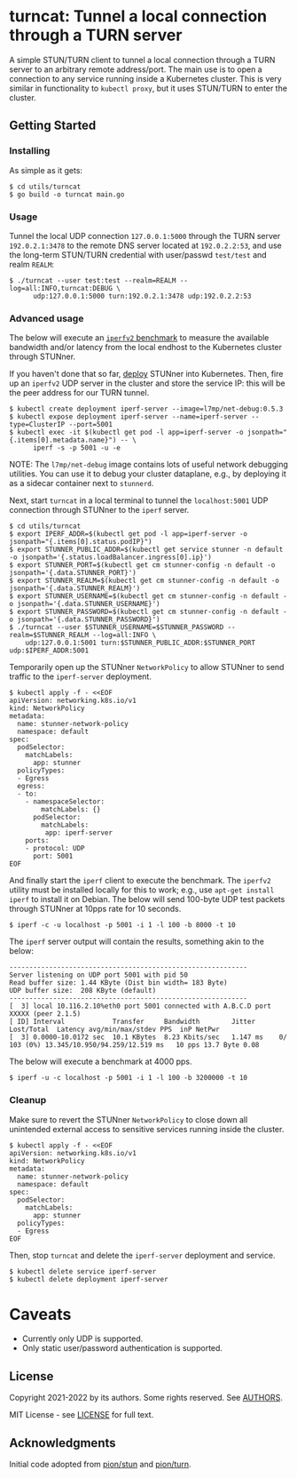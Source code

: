 # turncat: Tunnel a local connection through a TURN server

A simple STUN/TURN client to tunnel a local connection through a TURN server to an arbitrary remote
address/port. The main use is to open a connection to any service running inside a Kubernetes
cluster.  This is very similar in functionality to `kubectl proxy`, but it uses STUN/TURN to enter
the cluster.

## Getting Started

### Installing

As simple as it gets:

```console
$ cd utils/turncat
$ go build -o turncat main.go
```

### Usage

Tunnel the local UDP connection `127.0.0.1:5000` through the TURN server `192.0.2.1:3478` to the
remote DNS server located at `192.0.2.2:53`, and use the long-term STUN/TURN credential with
user/passwd `test/test` and realm `REALM`:

```console
$ ./turncat --user test:test --realm=REALM --log=all:INFO,turncat:DEBUG \
      udp:127.0.0.1:5000 turn:192.0.2.1:3478 udp:192.0.2.2:53
```

### Advanced usage

The below will execute an [`iperfv2` benchmark](https://iperf.fr) to measure the available
bandwidth and/or latency from the local endhost to the Kubernetes cluster through STUNner.

If you haven't done that so far, [deploy](/README.md/#getting-started) STUNner into
Kubernetes. Then, fire up an `iperfv2` UDP server in the cluster and store the service IP: this
will be the peer address for our TURN tunnel.

```console
$ kubectl create deployment iperf-server --image=l7mp/net-debug:0.5.3
$ kubectl expose deployment iperf-server --name=iperf-server --type=ClusterIP --port=5001
$ kubectl exec -it $(kubectl get pod -l app=iperf-server -o jsonpath="{.items[0].metadata.name}") -- \
      iperf -s -p 5001 -u -e
```

NOTE: The `l7mp/net-debug` image contains lots of useful network debugging utilities. You can use
it to debug your cluster dataplane, e.g., by deploying it as a sidecar container next to
`stunnerd`.

Next, start `turncat` in a local terminal to tunnel the `localhost:5001` UDP connection through
STUNner to the `iperf` server.

```console
$ cd utils/turncat
$ export IPERF_ADDR=$(kubectl get pod -l app=iperf-server -o jsonpath="{.items[0].status.podIP}")
$ export STUNNER_PUBLIC_ADDR=$(kubectl get service stunner -n default -o jsonpath='{.status.loadBalancer.ingress[0].ip}')
$ export STUNNER_PORT=$(kubectl get cm stunner-config -n default -o jsonpath='{.data.STUNNER_PORT}')
$ export STUNNER_REALM=$(kubectl get cm stunner-config -n default -o jsonpath='{.data.STUNNER_REALM}')
$ export STUNNER_USERNAME=$(kubectl get cm stunner-config -n default -o jsonpath='{.data.STUNNER_USERNAME}')
$ export STUNNER_PASSWORD=$(kubectl get cm stunner-config -n default -o jsonpath='{.data.STUNNER_PASSWORD}')
$ ./turncat --user $STUNNER_USERNAME=$STUNNER_PASSWORD --realm=$STUNNER_REALM --log=all:INFO \
    udp:127.0.0.1:5001 turn:$STUNNER_PUBLIC_ADDR:$STUNNER_PORT udp:$IPERF_ADDR:5001
```

Temporarily open up the STUNner `NetworkPolicy` to allow STUNner to send traffic to the
`iperf-server` deployment.

```console
$ kubectl apply -f - <<EOF
apiVersion: networking.k8s.io/v1
kind: NetworkPolicy
metadata:
  name: stunner-network-policy
  namespace: default
spec:
  podSelector:
    matchLabels:
      app: stunner
  policyTypes:
  - Egress
  egress:
  - to:
    - namespaceSelector:
        matchLabels: {}
      podSelector:
        matchLabels:
         app: iperf-server
    ports:
    - protocol: UDP
      port: 5001
EOF
```

And finally start the `iperf` client to execute the benchmark. The `iperfv2` utility must be
installed locally for this to work; e.g., use `apt-get install iperf` to install it on Debian. The
below will send 100-byte UDP test packets through STUNner at 10pps rate for 10 seconds.

```console
$ iperf -c -u localhost -p 5001 -i 1 -l 100 -b 8000 -t 10
```

The `iperf` server output will contain the results, something akin to the below:
```console
------------------------------------------------------------
Server listening on UDP port 5001 with pid 50
Read buffer size: 1.44 KByte (Dist bin width= 183 Byte)
UDP buffer size:  208 KByte (default)
------------------------------------------------------------
[  3] local 10.116.2.10%eth0 port 5001 connected with A.B.C.D port XXXXX (peer 2.1.5)
[ ID] Interval            Transfer     Bandwidth        Jitter   Lost/Total  Latency avg/min/max/stdev PPS  inP NetPwr
[  3] 0.0000-10.0172 sec  10.1 KBytes  8.23 Kbits/sec   1.147 ms    0/  103 (0%) 13.345/10.950/94.259/12.519 ms   10 pps 13.7 Byte 0.08
```

The below will execute a benchmark at 4000 pps.

```console
$ iperf -u -c localhost -p 5001 -i 1 -l 100 -b 3200000 -t 10
```

### Cleanup

Make sure to revert the STUNner `NetworkPolicy` to close down all unintended external access to
sensitive services running inside the cluster.

```console
$ kubectl apply -f - <<EOF
apiVersion: networking.k8s.io/v1
kind: NetworkPolicy
metadata:
  name: stunner-network-policy
  namespace: default
spec:
  podSelector:
    matchLabels:
      app: stunner
  policyTypes:
  - Egress
EOF
```
Then, stop `turncat` and delete the `iperf-server` deployment and service.

```console
$ kubectl delete service iperf-server 
$ kubectl delete deployment iperf-server 
```

# Caveats

* Currently only UDP is supported.
* Only static user/password authentication is supported.

## License

Copyright 2021-2022 by its authors. Some rights reserved. See [AUTHORS](/AUTHORS).

MIT License - see [LICENSE](/LICENSE) for full text.

## Acknowledgments

Initial code adopted from [pion/stun](https://github.com/pion/stun) and
[pion/turn](https://github.com/pion/turn).
